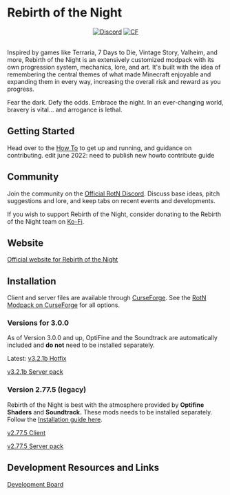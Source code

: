 # Rebirth of the Night
<p align="center">
  <a href="https://discord.gg/rotn"><img src="https://img.shields.io/discord/620840315498004480?label=discord&style=flat-square" alt="Discord"></a>
	<a href="https://www.curseforge.com/minecraft/modpacks/rebirth-of-the-night"><img src="http://cf.way2muchnoise.eu/full_338901_downloads.svg" alt="CF"></a><br><br>
</p>

 

Inspired by games like Terraria, 7 Days to Die, Vintage Story, Valheim, and more, Rebirth of the Night is an extensively customized modpack with its own progression system, mechanics, lore, and art. It's built with the idea of remembering the central themes of what made Minecraft enjoyable and expanding them in every way, increasing the overall risk and reward as you progress.

Fear the dark. Defy the odds. Embrace the night. In an ever-changing world, bravery is vital... and arrogance is lethal.

## Getting Started

Head over to the [How To](docs/how-to.md) to get up and running, and guidance on contributing. edit june 2022: need to publish new howto contribute guide

## Community

Join the community on the [Official RotN Discord](https://discord.gg/rotn). Discuss base ideas, pitch suggestions and
lore, and keep tabs on recent events and developments.

If you wish to support Rebirth of the Night, consider donating to
the Rebirth of the Night team on [Ko-Fi](https://ko-fi.com/rebirthofthenight).

## Website

[Official website for Rebirth of the Night](https://rebirth-of-the-night.webflow.io/)

## Installation

Client and server files are available through [CurseForge](https://www.curseforge.com/). See
the [RotN Modpack on CurseForge](https://www.curseforge.com/minecraft/modpacks/rebirth-of-the-night) for all options.

### Versions for 3.0.0 

As of Version 3.0.0 and up, OptiFine and the Soundtrack are automatically included and **do not** need to be installed separately.

Latest: [v3.2.1b Hotfix](https://www.curseforge.com/minecraft/modpacks/rebirth-of-the-night/files/5255398)

[v3.2.1b Server pack](https://www.curseforge.com/minecraft/modpacks/rebirth-of-the-night/files/5255415) 

### Version 2.77.5 (legacy)

Rebirth of the Night is best with the atmosphere provided by **Optifine Shaders** and **Soundtrack.** These mods needs
to be installed separately. Follow the [Installation guide here](https://rotn.wiki.gg/wiki/Installation).

[v2.77.5 Client](https://www.curseforge.com/minecraft/modpacks/rebirth-of-the-night/files/2974800)

[v2.77.5 Server pack](https://www.curseforge.com/minecraft/modpacks/rebirth-of-the-night/files/2974807)

## Development Resources and Links

[Development Board](https://trello.com/b/PZyYdW4A/rebirth-of-the-night)
